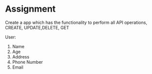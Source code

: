 # Assignment
Create a app which has the functionality to perform all API operations, CREATE, UPDATE,DELETE, GET

User:
1. Name
2. Age
3. Address
4. Phone Number
5. Email